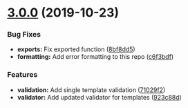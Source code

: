 # [3.0.0](https://github.com/tipeio/schema/compare/v2.4.1...v3.0.0) (2019-10-23)


### Bug Fixes

* **exports:** Fix exported function ([8bf8dd5](https://github.com/tipeio/schema/commit/8bf8dd53e91c86664078fd88de9ce1a752c381e6))
* **formatting:** Add error formatting to this repo ([c6f3bdf](https://github.com/tipeio/schema/commit/c6f3bdfb68ae49677153ac3331b3a7671745e143))


### Features

* **validation:** Add single template validation ([71029f2](https://github.com/tipeio/schema/commit/71029f28df4141d0b4ef6202b46d3da6495cfb41))
* **validator:** Add updated validator for templates ([923c88d](https://github.com/tipeio/schema/commit/923c88d4b73786f10f6d7bd78802509b89fe5989))
